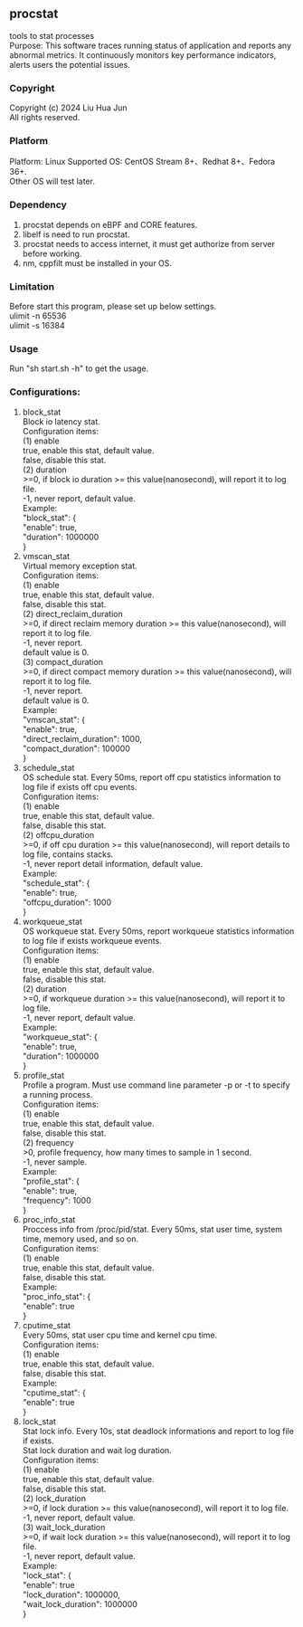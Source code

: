 ## procstat
tools to stat processes  
Purpose: This software traces running status of application and reports any abnormal metrics. It continuously monitors key performance indicators, alerts users the potential issues.

### Copyright
Copyright (c) 2024 Liu Hua Jun   
All rights reserved.

### Platform
Platform: Linux
Supported OS: CentOS Stream 8+、Redhat 8+、Fedora 36+.  
              Other OS will test later.

### Dependency
1. procstat depends on eBPF and CORE features.
2. libelf is need to run procstat.
3. procstat needs to access internet, it must get authorize from server before working.
4. nm, cppfilt must be installed in your OS.

### Limitation
Before start this program, please set up below settings.  
ulimit -n 65536  
ulimit -s 16384  

### Usage
Run "sh start.sh -h" to get the usage.

### Configurations:
1. block_stat  
    Block io latency stat.  
    Configuration items:  
    (1) enable  
        true, enable this stat, default value.  
        false, disable this stat.  
    (2) duration  
        >=0, if block io duration >= this value(nanosecond), will report it to log file.  
        -1, never report, default value.  
    Example:  
    "block_stat": {  
        "enable": true,  
        "duration": 1000000  
    }  
2. vmscan_stat  
    Virtual memory exception stat.  
    Configuration items:  
    (1) enable  
        true, enable this stat, default value.  
        false, disable this stat.  
    (2) direct_reclaim_duration  
        >=0, if direct reclaim memory duration >= this value(nanosecond), will report it to log file.  
        -1, never report.  
        default value is 0.  
    (3) compact_duration  
        >=0, if direct compact memory duration >= this value(nanosecond), will report it to log file.  
        -1, never report.  
        default value is 0.  
    Example:  
    "vmscan_stat": {  
        "enable": true,  
        "direct_reclaim_duration": 1000,  
        "compact_duration": 100000  
    }  
3. schedule_stat  
    OS schedule stat. Every 50ms, report off cpu statistics information to log file if exists off cpu events.  
    Configuration items:  
    (1) enable  
        true, enable this stat, default value.  
        false, disable this stat.  
    (2) offcpu_duration  
        >=0, if off cpu duration >= this value(nanosecond), will report details to log file, contains stacks.  
        -1, never report detail information, default value.  
    Example:  
    "schedule_stat": {  
        "enable": true,  
        "offcpu_duration": 1000  
    }  
4. workqueue_stat  
    OS workqueue stat. Every 50ms, report workqueue statistics information to log file if exists workqueue events.  
    Configuration items:  
    (1) enable  
        true, enable this stat, default value.  
        false, disable this stat.  
    (2) duration  
        >=0, if workqueue duration >= this value(nanosecond), will report it to log file.  
        -1, never report, default value.  
    Example:  
    "workqueue_stat": {  
        "enable": true,  
        "duration": 1000000  
    }  
5. profile_stat  
    Profile a program. Must use command line parameter -p or -t to specify a running process.  
    Configuration items:  
    (1) enable     
        true, enable this stat, default value.  
        false, disable this stat.  
    (2) frequency  
        >0, profile frequency, how many times to sample in 1 second.  
        -1, never sample.  
    Example:     
    "profile_stat": {  
        "enable": true,  
        "frequency": 1000  
    }  
6. proc_info_stat  
    Proccess info from /proc/pid/stat. Every 50ms, stat user time, system time, memory used, and so on.  
    Configuration items:  
    (1) enable  
        true, enable this stat, default value.  
        false, disable this stat.  
    Example:  
    "proc_info_stat": {  
        "enable": true  
    }  
7. cputime_stat  
    Every 50ms, stat user cpu time and kernel cpu time.  
    Configuration items:  
    (1) enable  
        true, enable this stat, default value.  
        false, disable this stat.  
    Example:  
    "cputime_stat": {  
        "enable": true   
    }  
8. lock_stat  
    Stat lock info. Every 10s, stat deadlock informations and report to log file if exists.  
    Stat lock duration and wait log duration.  
    Configuration items:  
    (1) enable  
        true, enable this stat, default value.  
        false, disable this stat.  
    (2) lock_duration  
        >=0, if lock duration >= this value(nanosecond), will report it to log file.  
        -1, never report, default value.  
    (3) wait_lock_duration  
        >=0, if wait lock duration >= this value(nanosecond), will report it to log file.  
        -1, never report, default value.  
    Example:  
    "lock_stat": {  
        "enable": true  
        "lock_duration": 1000000,  
        "wait_lock_duration": 1000000  
    }  
